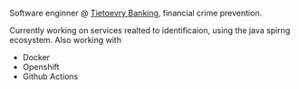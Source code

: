 Software enginner @ [Tietoevry Banking](https://www.tietoevry.com/en/banking/), financial crime prevention.

Currently working on services realted to identificaion, using the java spirng ecosystem.
Also working with
- Docker
- Openshift
- Github Actions

<!---
JorgenLohne/JorgenLohne is a ✨ special ✨ repository because its `README.md` (this file) appears on your GitHub profile.
You can click the Preview link to take a look at your changes.
--->
